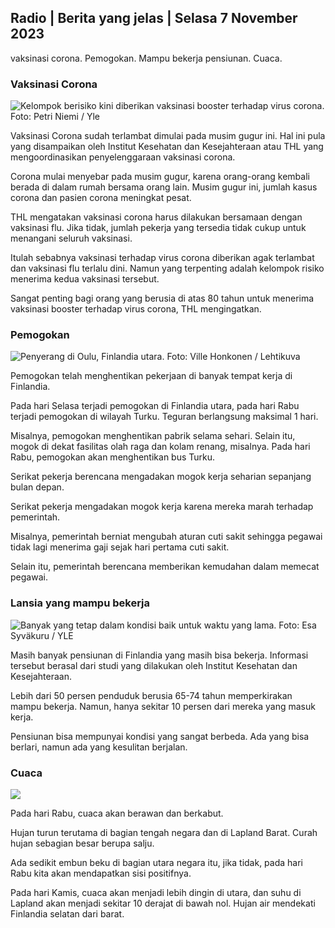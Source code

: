 ## Radio \| Berita yang jelas \| Selasa 7 November 2023

vaksinasi corona. Pemogokan. Mampu bekerja pensiunan. Cuaca.

### Vaksinasi Corona

![Kelompok berisiko kini diberikan vaksinasi booster terhadap virus corona. Foto: Petri Niemi / Yle](https://images.cdn.yle.fi/image/upload/c_crop,h_2266,w_4027,x_0,y_0/ar_1.7777777777777777,c_fill,g_faces,h_675,w_1200/dpr_1.0/q_auto:eco/f_auto/fl_lossy/v1675253861/39-99789363046bc0166b4)

Vaksinasi Corona sudah terlambat dimulai pada musim gugur ini. Hal ini pula yang disampaikan oleh Institut Kesehatan dan Kesejahteraan atau THL yang mengoordinasikan penyelenggaraan vaksinasi corona.

Corona mulai menyebar pada musim gugur, karena orang-orang kembali berada di dalam rumah bersama orang lain. Musim gugur ini, jumlah kasus corona dan pasien corona meningkat pesat.

THL mengatakan vaksinasi corona harus dilakukan bersamaan dengan vaksinasi flu. Jika tidak, jumlah pekerja yang tersedia tidak cukup untuk menangani seluruh vaksinasi.

Itulah sebabnya vaksinasi terhadap virus corona diberikan agak terlambat dan vaksinasi flu terlalu dini. Namun yang terpenting adalah kelompok risiko menerima kedua vaksinasi tersebut.

Sangat penting bagi orang yang berusia di atas 80 tahun untuk menerima vaksinasi booster terhadap virus corona, THL mengingatkan.

### Pemogokan

![Penyerang di Oulu, Finlandia utara. Foto: Ville Honkonen / Lehtikuva](https://images.cdn.yle.fi/image/upload/c_crop,h_2880,w_5120,x_0,y_533/ar_1.7777777777777777,c_fill,g_faces,h_675,w_1200/dpr_1.0/q_auto:eco/f_auto/fl_lossy/v1699368229/39-11968696549f7933eb81)

Pemogokan telah menghentikan pekerjaan di banyak tempat kerja di Finlandia.

Pada hari Selasa terjadi pemogokan di Finlandia utara, pada hari Rabu terjadi pemogokan di wilayah Turku. Teguran berlangsung maksimal 1 hari.

Misalnya, pemogokan menghentikan pabrik selama sehari. Selain itu, mogok di dekat fasilitas olah raga dan kolam renang, misalnya. Pada hari Rabu, pemogokan akan menghentikan bus Turku.

Serikat pekerja berencana mengadakan mogok kerja seharian sepanjang bulan depan.

Serikat pekerja mengadakan mogok kerja karena mereka marah terhadap pemerintah.

Misalnya, pemerintah berniat mengubah aturan cuti sakit sehingga pegawai tidak lagi menerima gaji sejak hari pertama cuti sakit.

Selain itu, pemerintah berencana memberikan kemudahan dalam memecat pegawai.

### Lansia yang mampu bekerja

![Banyak yang tetap dalam kondisi baik untuk waktu yang lama. Foto: Esa Syväkuru / YLE](https://images.cdn.yle.fi/image/upload/c_crop,h_3375,w_6000,x_0,y_47/ar_1.7777777777777777,c_fill,g_faces,h_675,w_1200/dpr_1.0/q_auto:eco/f_auto/fl_lossy/v1568642672/39-5915475d7f9625891ee)

Masih banyak pensiunan di Finlandia yang masih bisa bekerja. Informasi tersebut berasal dari studi yang dilakukan oleh Institut Kesehatan dan Kesejahteraan.

Lebih dari 50 persen penduduk berusia 65-74 tahun memperkirakan mampu bekerja. Namun, hanya sekitar 10 persen dari mereka yang masuk kerja.

Pensiunan bisa mempunyai kondisi yang sangat berbeda. Ada yang bisa berlari, namun ada yang kesulitan berjalan.

### Cuaca

![](https://images.cdn.yle.fi/image/upload/c_crop,h_1080,w_1919,x_0,y_0/ar_1.7777777777777777,c_fill,g_faces,h_675,w_1200/dpr_1.0/q_auto:eco/f_auto/fl_lossy/v1699373925/39-1197270654a63406a4f5)

Pada hari Rabu, cuaca akan berawan dan berkabut.

Hujan turun terutama di bagian tengah negara dan di Lapland Barat. Curah hujan sebagian besar berupa salju.

Ada sedikit embun beku di bagian utara negara itu, jika tidak, pada hari Rabu kita akan mendapatkan sisi positifnya.

Pada hari Kamis, cuaca akan menjadi lebih dingin di utara, dan suhu di Lapland akan menjadi sekitar 10 derajat di bawah nol. Hujan air mendekati Finlandia selatan dari barat.